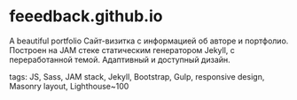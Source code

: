 # feeedback.github.io

A beautiful portfolio
Сайт-визитка с информацией об авторе и портфолио. Построен на JAM стеке статическим генератором Jekyll, с переработанной темой. Адаптивный и доступный дизайн.

tags: JS, Sass, JAM stack, Jekyll, Bootstrap, Gulp, responsive design, Masonry layout, Lighthouse~100

